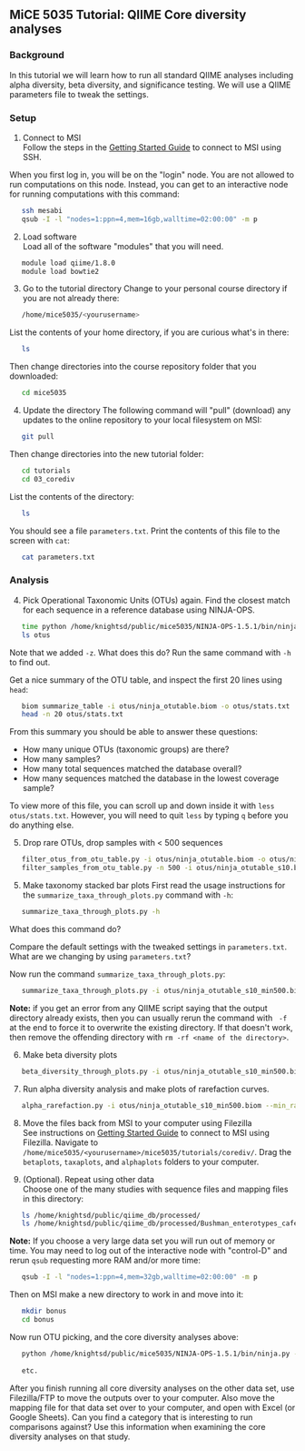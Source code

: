 ## MiCE 5035 Tutorial: QIIME Core diversity analyses

### Background
In this tutorial we will learn how to run all standard QIIME analyses including alpha diversity, beta diversity, and significance testing.
We will use a QIIME parameters file to tweak the settings.

### Setup
1. Connect to MSI  
 Follow the steps in the [Getting Started Guide](../../README.md) to connect to MSI using SSH.

 When you first log in, you will be on the "login" node. You are not allowed to run computations on this node. Instead, you can get to an interactive node for running computations with this command:
 ```bash
    ssh mesabi
    qsub -I -l "nodes=1:ppn=4,mem=16gb,walltime=02:00:00" -m p
 ```

2. Load software  
 Load all of the software "modules" that you will need.
 ```bash
    module load qiime/1.8.0
    module load bowtie2
 ```

3. Go to the tutorial directory
 Change to your personal course directory if you are not already there:
 ```bash
    /home/mice5035/<yourusername>
 ```

 List the contents of your home directory, if you are curious what's in there:
 ```bash
    ls
 ```

 Then change directories into the course repository folder that you downloaded:
 ```bash
    cd mice5035
 ```

4. Update the directory 
 The following command will "pull" (download) any updates to the online repository to your local filesystem on MSI:
 ```bash
    git pull
 ```

 Then change directories into the new tutorial folder:
 ```bash
    cd tutorials
    cd 03_corediv
 ```

 List the contents of the directory:
 ```bash
    ls
 ```
 You should see a file `parameters.txt`. Print the contents of this file to the screen with `cat`:
 
 ```bash
    cat parameters.txt
 ```

### Analysis
4. Pick Operational Taxonomic Units (OTUs) again. Find the closest match for each sequence in a reference database using NINJA-OPS.

 ```bash
    time python /home/knightsd/public/mice5035/NINJA-OPS-1.5.1/bin/ninja.py -i ../02_qiime/seqs.fna -o otus -p 4 -z
    ls otus
 ```
 Note that we added `-z`. What does this do? Run the same command with `-h` to find out.
 
 Get a nice summary of the OTU table, and inspect the first 20 lines using `head`:
 ```bash
    biom summarize_table -i otus/ninja_otutable.biom -o otus/stats.txt
    head -n 20 otus/stats.txt
 ```
 
 From this summary you should be able to answer these questions:
  - How many unique OTUs (taxonomic groups) are there?
  - How many samples?
  - How many total sequences matched the database overall?
  - How many sequences matched the database in the lowest coverage sample?

 To view more of this file, you can scroll up and down inside it with `less otus/stats.txt`.
 However, you will need to quit `less` by typing `q` before you do anything else.

5. Drop rare OTUs, drop samples with < 500 sequences
 ```bash
    filter_otus_from_otu_table.py -i otus/ninja_otutable.biom -o otus/ninja_otutable_s10.biom -s 10
    filter_samples_from_otu_table.py -n 500 -i otus/ninja_otutable_s10.biom -o otus/ninja_otutable_s10_min500.biom
 ```

5. Make taxonomy stacked bar plots
 First read the usage instructions for the `summarize_taxa_through_plots.py` command with `-h`:
 ```bash
    summarize_taxa_through_plots.py -h
 ```
 
 What does this command do?
 
 Compare the default settings with the tweaked settings in `parameters.txt`. What are we changing by using `parameters.txt`?
 
 Now run the command `summarize_taxa_through_plots.py`:

 ```bash
    summarize_taxa_through_plots.py -i otus/ninja_otutable_s10_min500.biom -p parameters.txt -v -o taxaplots/
 ```
 **Note:** if you get an error from any QIIME script saying that the output directory already exists, then you can usually rerun the command with ` -f` at the end to force it to overwrite the existing directory. If that doesn't work, then remove the offending directory with `rm -rf <name of the directory>`.

6. Make beta diversity plots

 ```bash
    beta_diversity_through_plots.py -i otus/ninja_otutable_s10_min500.biom -m ../../data/globalgut/map.txt -o betaplots -p parameters.txt -t /home/knightsd/public/mice5035/databases/97_otus.tree -v 
 ```
 
7.  Run alpha diversity analysis and make plots of rarefaction curves.

 ```bash
    alpha_rarefaction.py -i otus/ninja_otutable_s10_min500.biom --min_rare_depth 100 --max_rare_depth 500 --num_steps 3 -o alphaplots -m ../../data/globalgut/map.txt -v -p parameters.txt -t /home/knightsd/public/mice5035/databases/97_otus.tree
 ```

8. Move the files back from MSI to your computer using Filezilla  
 See instructions on [Getting Started Guide](../../README.md) to connect to MSI using Filezilla. Navigate to `/home/mice5035/<yourusername>/mice5035/tutorials/corediv/`. Drag the `betaplots`, `taxaplots`, and `alphaplots` folders to your computer.
 
9. (Optional). Repeat using other data  
 Choose one of the many studies with sequence files and mapping files in this directory:
 ```bash
    ls /home/knightsd/public/qiime_db/processed/
    ls /home/knightsd/public/qiime_db/processed/Bushman_enterotypes_cafe_study_1010_ref_13_8
 ```
 **Note:** If you choose a very large data set you will run out of memory or time. You may need to log out of the interactive node with "control-D" and rerun `qsub` requesting more RAM and/or more time:

 ```bash
    qsub -I -l "nodes=1:ppn=4,mem=32gb,walltime=02:00:00" -m p
 ```

 Then on MSI make a new directory to work in and move into it:
 ```bash
    mkdir bonus
    cd bonus
 ```
 
  Now run OTU picking, and the core diversity analyses above:
 ```bash
    python /home/knightsd/public/mice5035/NINJA-OPS-1.5.1/bin/ninja.py -i /home/knightsd/public/qiime_db/processed/Bushman_enterotypes_cafe_study_1010_ref_13_8/Bushman_enterotypes_cafe_study_1010_split_library_seqs.fna -o otus -p 4
    
    etc.
 ```

 After you finish running all core diversity analyses on the other data set, use Filezilla/FTP to move the outputs over to your computer. Also move the mapping file for that data set over to your computer, and open with Excel (or Google Sheets). Can you find a category that is interesting to run comparisons against? Use this information when examining the core diversity analyses on that study.
